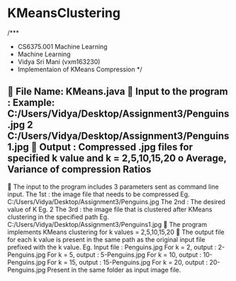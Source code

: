 # KMeansClustering
/***
 * CS6375.001 Machine Learning
 * Machine Learning
 * Vidya Sri Mani (vxm163230)
 * Implementaion of KMeans Compression
 */

	File Name: KMeans.java
	Input to the program : <input-image absolute path>  <k-value>  <output-image absolute path>
Example: 
C:/Users/Vidya/Desktop/Assignment3/Penguins.jpg 2 C:/Users/Vidya/Desktop/Assignment3/Penguins1.jpg
	Output : Compressed .jpg files for specified k value and k = 2,5,10,15,20
o	Average, Variance of compression Ratios
-------------------------------------------------------------------------------------------------
	The input to the program includes 3 parameters sent as command line input.
The 1st : the image file that needs to be compressed
	Eg. C:/Users/Vidya/Desktop/Assignment3/Penguins.jpg
The 2nd : The desired value of K
	Eg. 2
The 3rd : the image file that is clustered after KMeans clustering in the specified path
	Eg. C:/Users/Vidya/Desktop/Assignment3/Penguins1.jpg
	The program implements KMeans clustering for k values = 2,5,10,15,20
	The output file for each k value is present in the same path as the original input file prefixed with the k value.
Eg. Input file : Penguins.jpg
For k = 2, output : 2-Penguins.jpg
For k = 5, output : 5-Penguins.jpg
For k = 10, output : 10-Penguins.jpg
For k = 15, output : 15-Penguins.jpg
For k = 20, output : 20-Penguins.jpg
Present in the same folder as input image file.
